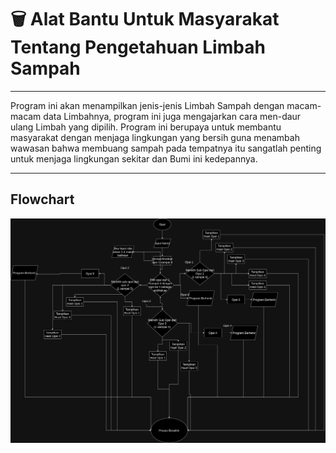 # 🗑️ Alat Bantu Untuk Masyarakat Tentang Pengetahuan Limbah Sampah

---

 Program ini akan menampilkan jenis-jenis Limbah Sampah dengan macam-macam data Limbahnya, program ini juga mengajarkan cara men-daur ulang Limbah yang dipilih. Program ini berupaya untuk membantu masyarakat dengan menjaga lingkungan yang bersih guna menambah wawasan bahwa membuang sampah pada tempatnya itu sangatlah penting untuk menjaga lingkungan sekitar dan Bumi ini kedepannya.

---

## Flowchart
![flowchart.png](https://github.com/zadfthi/homework1_zainaldinfathi_1DTI/blob/main/flowchart.png)